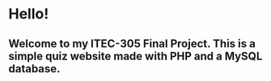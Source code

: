 
# Hello! 
## Welcome to my ITEC-305 Final Project. This is a simple quiz website made with PHP and a MySQL database. 